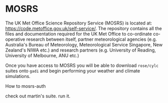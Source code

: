 # MOSRS #

The UK Met Office Science Repository Service (MOSRS) is located at: https://code.metoffice.gov.uk/self-service/. The repository contains all the files and documentation required for the UK Met Office to co-ordinate co-operative research between itself, partner meteorological agencies (e.g. Australia's Bureau of Meteorology, Meteorological Service Singapore, New Zealand's NIWA etc.) and research partners (e.g. University of Reading, University of Melbourne, ANU etc.)

Once you have access to MOSRS you will be able to download `rose/cylc` suites onto `gadi` and begin performing your weather and climate simulations.

How to
mosrs-auth

check out martin's suite. run it.